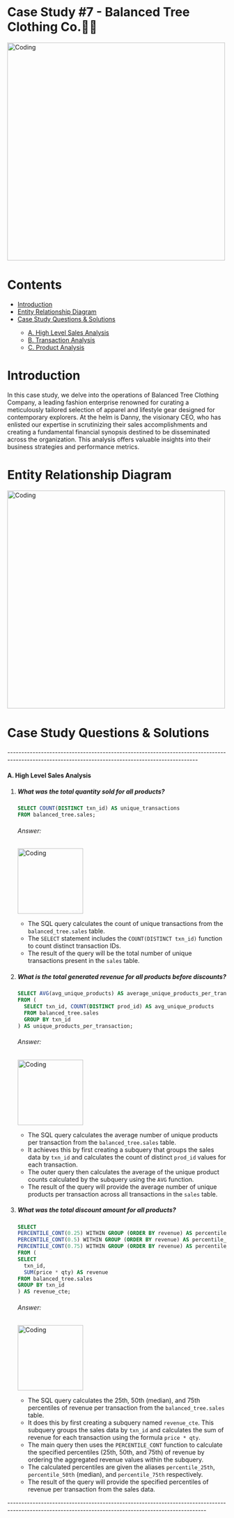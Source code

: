 <h1>Case Study #7 - Balanced Tree Clothing Co.👚🧶</h1>
<img width="500" alt="Coding" src="https://github.com/Mariyajoseph24/8_Week_SQL_challenge/assets/91487663/250dfd81-8ec9-4cb9-9485-f2906223fe46">
<h1>Contents</h1>

<ul>
  <li><a href="#introduction">Introduction</a></li>
  <li><a href="#entityrelationshipdiagram">Entity Relationship Diagram</a></li>
  <li><a href="#casestudyquestionsandsolutions">Case Study Questions & Solutions</a></li>

<ul>
  <li><a href="#a.highlevelsalesanalysis">A. High Level Sales Analysis</a></li>
  <li><a href="#b.transactionanalysis">B. Transaction Analysis</a></li>
  <li><a href="#c.productanalysis">C. Product Analysis</a></li>

  </ul>

</ul>
<h1><a name="introduction">Introduction</a></h1>
<p>In this case study, we delve into the operations of Balanced Tree Clothing Company, a leading fashion enterprise renowned for curating a meticulously tailored selection of apparel and lifestyle gear designed for contemporary explorers. At the helm is Danny, the visionary CEO, who has enlisted our expertise in scrutinizing their sales accomplishments and creating a fundamental financial synopsis destined to be disseminated across the organization. This analysis offers valuable insights into their business strategies and performance metrics.</p>

<h1><a name="entityrelationshipdiagram"></a>Entity Relationship Diagram</h1>
<img width="500" alt="Coding" src="https://github.com/Mariyajoseph24/8_Week_SQL_challenge/assets/91487663/79a8e787-9d67-466c-bdb7-9579ec6eb5ee">
<h1><a name="casestudyquestionsandsolutions"></a>Case Study Questions & Solutions</h1>
--------------------------------------------------------------------------------------------------------------------------------------------------
<h4><a name="a.highlevelsalesanalysis"></a>A. High Level Sales Analysis</h4>
<ol> 
  <li><h5>What was the total quantity sold for all products?</h5></li>

  ```sql
SELECT COUNT(DISTINCT txn_id) AS unique_transactions
FROM balanced_tree.sales;
```
  <h6>Answer:</h6>
  <img width="150" alt="Coding" src="https://github.com/Mariyajoseph24/8_Week_SQL_challenge/assets/91487663/d60c9df0-fb38-4e1d-9c92-e7dc7f614919">
  <ul>
  <li>The SQL query calculates the count of unique transactions from the <code>balanced_tree.sales</code> table.</li>
  <li>The <code>SELECT</code> statement includes the <code>COUNT(DISTINCT txn_id)</code> function to count distinct transaction IDs.</li>
  <li>The result of the query will be the total number of unique transactions present in the <code>sales</code> table.</li>
</ul>

  
  <li><h5>What is the total generated revenue for all products before discounts?</h5></li>

  ```sql
SELECT AVG(avg_unique_products) AS average_unique_products_per_transaction
FROM (
    SELECT txn_id, COUNT(DISTINCT prod_id) AS avg_unique_products
    FROM balanced_tree.sales
    GROUP BY txn_id
) AS unique_products_per_transaction;
```
  <h6>Answer:</h6>
  <img width="150" alt="Coding" src="https://github.com/Mariyajoseph24/8_Week_SQL_challenge/assets/91487663/d8304f68-b375-4d7e-b3bf-53031339443b">
  <ul>
  <li>The SQL query calculates the average number of unique products per transaction from the <code>balanced_tree.sales</code> table.</li>
  <li>It achieves this by first creating a subquery that groups the sales data by <code>txn_id</code> and calculates the count of distinct <code>prod_id</code> values for each transaction.</li>
  <li>The outer query then calculates the average of the unique product counts calculated by the subquery using the <code>AVG</code> function.</li>
  <li>The result of the query will provide the average number of unique products per transaction across all transactions in the <code>sales</code> table.</li>
</ul>

  
  <li><h5>What was the total discount amount for all products?</h5></li>

  ```sql
SELECT
  PERCENTILE_CONT(0.25) WITHIN GROUP (ORDER BY revenue) AS percentile_25th,
  PERCENTILE_CONT(0.5) WITHIN GROUP (ORDER BY revenue) AS percentile_50th,
  PERCENTILE_CONT(0.75) WITHIN GROUP (ORDER BY revenue) AS percentile_75th
FROM (
  SELECT
    txn_id,
    SUM(price * qty) AS revenue
  FROM balanced_tree.sales
  GROUP BY txn_id
) AS revenue_cte;
```
  <h6>Answer:</h6>
  <img width="150" alt="Coding" src="https://github.com/Mariyajoseph24/8_Week_SQL_challenge/assets/91487663/df7e06f7-f44f-4f60-b77a-b62f74aebf26">
  <ul>
  <li>The SQL query calculates the 25th, 50th (median), and 75th percentiles of revenue per transaction from the <code>balanced_tree.sales</code> table.</li>
  <li>It does this by first creating a subquery named <code>revenue_cte</code>. This subquery groups the sales data by <code>txn_id</code> and calculates the sum of revenue for each transaction using the formula <code>price * qty</code>.</li>
  <li>The main query then uses the <code>PERCENTILE_CONT</code> function to calculate the specified percentiles (25th, 50th, and 75th) of revenue by ordering the aggregated revenue values within the subquery.</li>
  <li>The calculated percentiles are given the aliases <code>percentile_25th</code>, <code>percentile_50th</code> (median), and <code>percentile_75th</code> respectively.</li>
  <li>The result of the query will provide the specified percentiles of revenue per transaction from the sales data.</li>
</ul>
</ol>
-----------------------------------------------------------------------------------------------------------------------------------------------------

